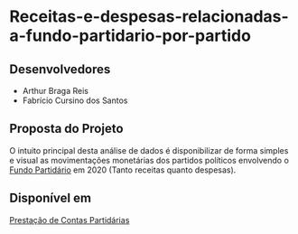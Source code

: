 # Receitas-e-despesas-relacionadas-a-fundo-partidario-por-partido

## Desenvolvedores
* Arthur Braga Reis
* Fabrício Cursino dos Santos

## Proposta do Projeto
O intuito principal desta análise de dados é disponibilizar de forma simples e visual as movimentações monetárias dos partidos políticos envolvendo o [Fundo Partidário](https://pt.wikipedia.org/wiki/Fundo_Partid%C3%A1rio) em 2020 (Tanto receitas quanto despesas).

## Disponível em
[Prestação de Contas Partidárias](https://www.tse.jus.br/eleicoes/estatisticas/repositorio-de-dados-eleitorais-1)
